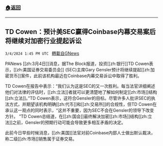 ###  [:house:返回](README.md)
---


## TD Cowen：预计美SEC赢得Coinbase内幕交易案后将继续对加密行业提起诉讼
`3/4/2024 1:45 PM UTC ` [轉載自GNews](https://gnews.org/articles/2363846)

PANews [[zh:3月4日]]消息，据The Block报道，投资[[zh:银行]]TD Cowen表示，[[zh:美国证券交易委员会]] (SEC)主席Gary Gensler预计将继续提起[[zh:加密货币]]案件，此前该机构最近在Coinbase内幕交易诉讼中取得了胜利。

TD Cowen在报告中表示：“我们认为这是SEC的又一次胜利。每当法官详细阐述他们对法律的评估时，[[zh:立法]]者就可以更清楚地了解如何制定[[zh:市场]]结构[[zh:立法]]。”TD Cowen表示，这符合Gensler的目标。尽管许多人批评SEC的执法方式，并期望该机构明确[[zh:代币]]和[[zh:交易所]]的合规性，但TD Cowen在承认这一观点的同时表示，“这并不重要，因为SEC不会在Gensler的领导下改变方针。 ”TD Cowen总结道，在[[zh:国会]]最终解决加密[[zh:市场]]结构[[zh:立法]]之前，Gensler的预期行动可能会导致更多相互矛盾的决定。

此前今日早些时候消息，[[zh:美国]]法官对前Coinbase内部人士做出默认裁决，称二级[[zh:市场]]销售属于证券交易。
